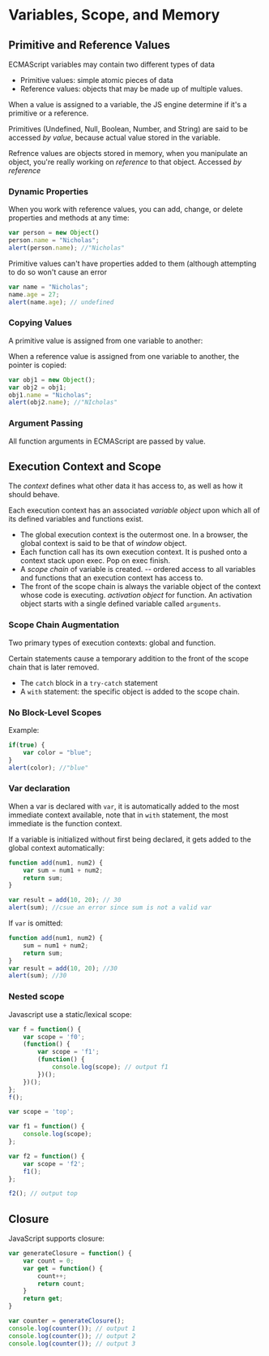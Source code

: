# Variables, Scope, and Memory
## Primitive and Reference Values
ECMAScript variables may contain two different types of data

* Primitive values: simple atomic pieces of data
* Reference values: objects that may be made up of multiple values.

When a value is assigned to a variable, the JS engine determine if it's a
primitive or a reference.

Primitives (Undefined, Null, Boolean, Number, and String) are said to be
accessed *by value*, because actual value stored in the variable.

Refrence values are objects stored in memory, when you manipulate an
object, you're really working on *reference* to that object. Accessed *by
reference*

### Dynamic Properties
When you work with reference values, you can add, change, or delete
properties and methods at any time:

```javascript
var person = new Object()
person.name = "Nicholas";
alert(person.name); //"Nicholas"
```

Primitive values can't have properties added to them (although attempting
to do so won't cause an error

```javascript
var name = "Nicholas";
name.age = 27;
alert(name.age); // undefined
```

### Copying Values
A primitive value is assigned from one variable to another:

When a reference value is assigned from one variable to another, the
pointer is copied:

```javascript
var obj1 = new Object();
var obj2 = obj1;
obj1.name = "Nicholas";
alert(obj2.name); //"NIcholas"
```

### Argument Passing
All function arguments in ECMAScript are passed by value.

## Execution Context and Scope
The *context* defines what other data it has access to, as well as how it
should behave.

Each execution context has an associated *variable object* upon which all
of its defined variables and functions exist.

* The global execution context is the outermost one. In a browser, the
  global context is said to be that of *window* object.
* Each function call has its own execution context. It is pushed onto a
  context stack upon exec. Pop on exec finish.
* A *scope chain* of variable is created. -- ordered access to all
  variables and functions that an execution context has access to.
* The front of the scope chain is always the variable object of the
  context whose code is executing. *activation object* for function. An
  activation object starts with a single defined variable called
  `arguments`.

### Scope Chain Augmentation
Two primary types of execution contexts: global and function.

Certain statements cause a temporary addition to the front of the scope
chain that is later removed.

* The `catch` block in a `try-catch` statement
* A `with` statement: the specific object is added to the scope chain. 

### No Block-Level Scopes
Example:
```javascript
if(true) {
    var color = "blue";
}
alert(color); //"blue"
```

### Var declaration
When a var is declared with `var`, it is automatically added to the most
immediate context available, note that in `with` statement, the most
immediate is the function context.

If a variable is initialized without first being declared, it gets added
to the global context automatically:

```javascript
function add(num1, num2) {
    var sum = num1 + num2;
    return sum;
}

var result = add(10, 20); // 30
alert(sum); //csue an error since sum is not a valid var
```

If `var` is omitted:

```javascript
function add(num1, num2) {
    sum = num1 + num2;
    return sum;
}
var result = add(10, 20); //30
alert(sum); //30
```

### Nested scope
Javascript use a static/lexical scope:

```javascript
var f = function() {
    var scope = 'f0';
    (function() {
        var scope = 'f1';
        (function() {
            console.log(scope); // output f1
        })();
    })();
};
f();
```

```javascript
var scope = 'top';

var f1 = function() {
    console.log(scope);
};

var f2 = function() {
    var scope = 'f2';
    f1(); 
};

f2(); // output top
```

## Closure
JavaScript supports closure:

```javascript
var generateClosure = function() {
    var count = 0;
    var get = function() {
        count++;
        return count;
    }
    return get;
}

var counter = generateClosure();
console.log(counter()); // output 1
console.log(counter()); // output 2
console.log(counter()); // output 3
```